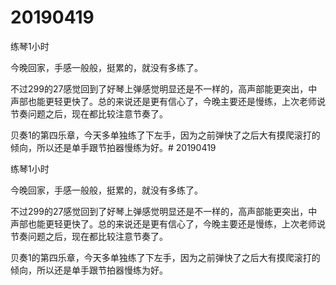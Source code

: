 # 20190419

练琴1小时

今晚回家，手感一般般，挺累的，就没有多练了。

不过299的27感觉回到了好琴上弹感觉明显还是不一样的，高声部能更突出，中声部也能更轻更快了。总的来说还是更有信心了，今晚主要还是慢练，上次老师说节奏问题之后，现在都比较注意节奏了。

贝奏1的第四乐章，今天多单独练了下左手，因为之前弹快了之后大有摸爬滚打的倾向，所以还是单手跟节拍器慢练为好。# 20190419

练琴1小时

今晚回家，手感一般般，挺累的，就没有多练了。

不过299的27感觉回到了好琴上弹感觉明显还是不一样的，高声部能更突出，中声部也能更轻更快了。总的来说还是更有信心了，今晚主要还是慢练，上次老师说节奏问题之后，现在都比较注意节奏了。

贝奏1的第四乐章，今天多单独练了下左手，因为之前弹快了之后大有摸爬滚打的倾向，所以还是单手跟节拍器慢练为好。

